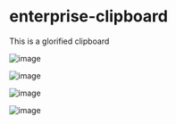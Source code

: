 # enterprise-clipboard
This is a glorified clipboard

![image](https://github.com/Michallote/enterprise-clipboard/assets/74160122/cfc0d250-1ce0-4549-849d-3ee074322e43)

![image](https://github.com/Michallote/enterprise-clipboard/assets/74160122/6cead6e6-f487-4b09-9b06-0d8d38fe5d7c)

![image](https://github.com/Michallote/enterprise-clipboard/assets/74160122/060decef-4bdb-42cd-9d7f-b5721e4df272)

![image](https://github.com/Michallote/enterprise-clipboard/assets/74160122/16c239b4-accd-4909-b0d5-a0545df1cf0a)
